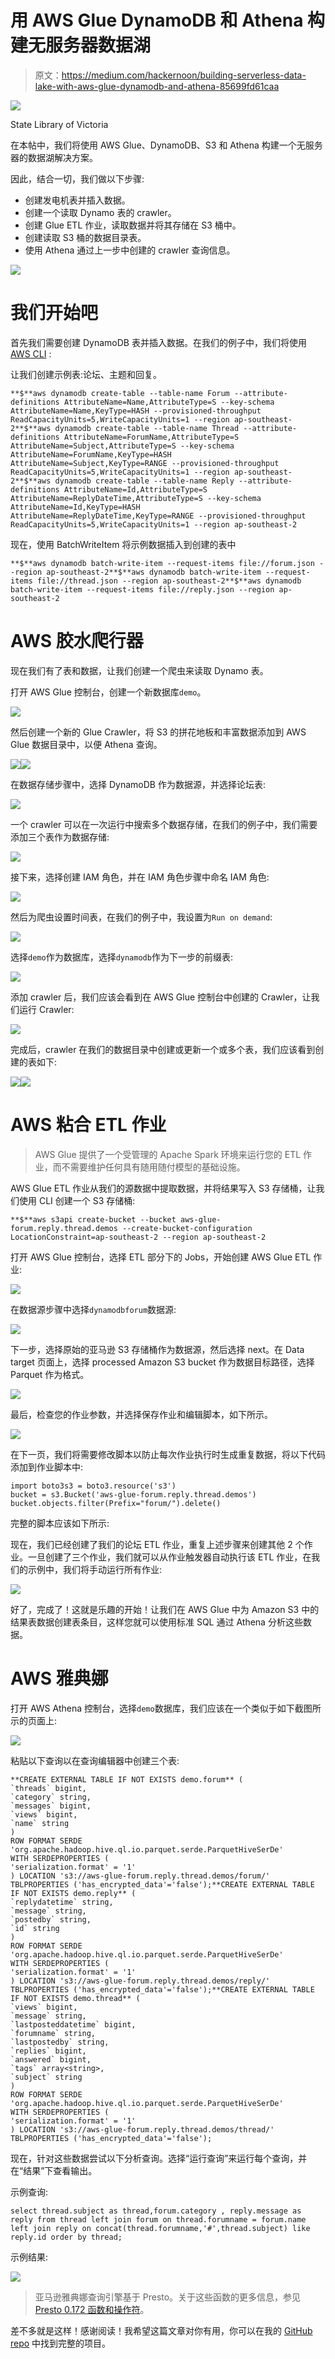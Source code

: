 # 用 AWS Glue DynamoDB 和 Athena 构建无服务器数据湖

> 原文：<https://medium.com/hackernoon/building-serverless-data-lake-with-aws-glue-dynamodb-and-athena-85699fd61caa>

![](img/a4f04dfb74f52dc1ef11c4d9275822dd.png)

State Library of Victoria

在本帖中，我们将使用 AWS Glue、DynamoDB、S3 和 Athena 构建一个无服务器的数据湖解决方案。

因此，结合一切，我们做以下步骤:

*   创建发电机表并插入数据。
*   创建一个读取 Dynamo 表的 crawler。
*   创建 Glue ETL 作业，读取数据并将其存储在 S3 桶中。
*   创建读取 S3 桶的数据目录表。
*   使用 Athena 通过上一步中创建的 crawler 查询信息。

![](img/304d31a9e7399e2a31aeef83cd57d42f.png)

# 我们开始吧

首先我们需要创建 DynamoDB 表并插入数据。在我们的例子中，我们将使用 [AWS CLI](https://aws.amazon.com/cli/) :

让我们创建示例表:论坛、主题和回复。

```
**$**aws dynamodb create-table --table-name Forum --attribute-definitions AttributeName=Name,AttributeType=S --key-schema AttributeName=Name,KeyType=HASH --provisioned-throughput ReadCapacityUnits=5,WriteCapacityUnits=1 --region ap-southeast-2**$**aws dynamodb create-table --table-name Thread --attribute-definitions AttributeName=ForumName,AttributeType=S AttributeName=Subject,AttributeType=S --key-schema AttributeName=ForumName,KeyType=HASH AttributeName=Subject,KeyType=RANGE --provisioned-throughput ReadCapacityUnits=5,WriteCapacityUnits=1 --region ap-southeast-2**$**aws dynamodb create-table --table-name Reply --attribute-definitions AttributeName=Id,AttributeType=S AttributeName=ReplyDateTime,AttributeType=S --key-schema AttributeName=Id,KeyType=HASH AttributeName=ReplyDateTime,KeyType=RANGE --provisioned-throughput ReadCapacityUnits=5,WriteCapacityUnits=1 --region ap-southeast-2
```

现在，使用 BatchWriteItem 将示例数据插入到创建的表中

```
**$**aws dynamodb batch-write-item --request-items file://forum.json --region ap-southeast-2**$**aws dynamodb batch-write-item --request-items file://thread.json --region ap-southeast-2**$**aws dynamodb batch-write-item --request-items file://reply.json --region ap-southeast-2
```

# AWS 胶水爬行器

现在我们有了表和数据，让我们创建一个爬虫来读取 Dynamo 表。

打开 AWS Glue 控制台，创建一个新数据库`demo`。

![](img/8baf103f1adac46238172049e46a25b8.png)

然后创建一个新的 Glue Crawler，将 S3 的拼花地板和丰富数据添加到 AWS Glue 数据目录中，以便 Athena 查询。

![](img/948ce1eaa8452224b1fd135ef0dd4ae4.png)![](img/54ccdf3620764e2d7c00d7d2d894b39f.png)

在数据存储步骤中，选择 DynamoDB 作为数据源，并选择论坛表:

![](img/349423b438c146c15b5bf75153237661.png)

一个 crawler 可以在一次运行中搜索多个数据存储，在我们的例子中，我们需要添加三个表作为数据存储:

![](img/3d6bab60d3e920264f1e36e3fc369a88.png)

接下来，选择创建 IAM 角色，并在 IAM 角色步骤中命名 IAM 角色:

![](img/238f810676d222781576cfa8b039e91d.png)

然后为爬虫设置时间表，在我们的例子中，我设置为`Run on demand`:

![](img/477e5c3a77d599a5b01ab6337356930f.png)

选择`demo`作为数据库，选择`dynamodb`作为下一步的前缀表:

![](img/80f94b4f6d4b60587a1e940d0d059796.png)

添加 crawler 后，我们应该会看到在 AWS Glue 控制台中创建的 Crawler，让我们运行 Crawler:

![](img/e61dc9d1e183f2caaefcad07c05a47e7.png)

完成后，crawler 在我们的数据目录中创建或更新一个或多个表，我们应该看到创建的表如下:

![](img/5fe331838fd13e990db013161f246a5e.png)![](img/2bdf5f00dc3691572922efb95135bde7.png)

# AWS 粘合 ETL 作业

> AWS Glue 提供了一个受管理的 Apache Spark 环境来运行您的 ETL 作业，而不需要维护任何具有随用随付模型的基础设施。

AWS Glue ETL 作业从我们的源数据中提取数据，并将结果写入 S3 存储桶，让我们使用 CLI 创建一个 S3 存储桶:

```
**$**aws s3api create-bucket --bucket aws-glue-forum.reply.thread.demos --create-bucket-configuration LocationConstraint=ap-southeast-2 --region ap-southeast-2
```

打开 AWS Glue 控制台，选择 ETL 部分下的 Jobs，开始创建 AWS Glue ETL 作业:

![](img/95490ce586d8f417a43107ed0ebc6b80.png)

在数据源步骤中选择`dynamodbforum`数据源:

![](img/a0960c852bc0009e897719754dae572c.png)

下一步，选择原始的亚马逊 S3 存储桶作为数据源，然后选择 next。在 Data target 页面上，选择 processed Amazon S3 bucket 作为数据目标路径，选择 Parquet 作为格式。

![](img/a825f10ba2f3e8010c7cd7faefa1ce1d.png)

最后，检查您的作业参数，并选择保存作业和编辑脚本，如下所示。

![](img/457d3f79cbb142e2357912e3be35c6bf.png)

在下一页，我们将需要修改脚本以防止每次作业执行时生成重复数据，将以下代码添加到作业脚本中:

```
import boto3s3 = boto3.resource('s3')
bucket = s3.Bucket('aws-glue-forum.reply.thread.demos')
bucket.objects.filter(Prefix="forum/").delete()
```

完整的脚本应该如下所示:

现在，我们已经创建了我们的论坛 ETL 作业，重复上述步骤来创建其他 2 个作业。一旦创建了三个作业，我们就可以从作业触发器自动执行该 ETL 作业，在我们的示例中，我们将手动运行所有作业:

![](img/b1dbc282ef46b95da09480d92cc1c07e.png)

好了，完成了！这就是乐趣的开始！让我们在 AWS Glue 中为 Amazon S3 中的结果表数据创建表条目，这样您就可以使用标准 SQL 通过 Athena 分析这些数据。

# AWS 雅典娜

打开 AWS Athena 控制台，选择`demo`数据库，我们应该在一个类似于如下截图所示的页面上:

![](img/853c0edee74e7e8f77ea548f869cf7b6.png)

粘贴以下查询以在查询编辑器中创建三个表:

```
**CREATE EXTERNAL TABLE IF NOT EXISTS demo.forum** (
`threads` bigint,
`category` string,
`messages` bigint,
`views` bigint,
`name` string
)
ROW FORMAT SERDE 'org.apache.hadoop.hive.ql.io.parquet.serde.ParquetHiveSerDe'
WITH SERDEPROPERTIES (
'serialization.format' = '1'
) LOCATION 's3://aws-glue-forum.reply.thread.demos/forum/'
TBLPROPERTIES ('has_encrypted_data'='false');**CREATE EXTERNAL TABLE IF NOT EXISTS demo.reply** (
`replydatetime` string,
`message` string,
`postedby` string,
`id` string
)
ROW FORMAT SERDE 'org.apache.hadoop.hive.ql.io.parquet.serde.ParquetHiveSerDe'
WITH SERDEPROPERTIES (
'serialization.format' = '1'
) LOCATION 's3://aws-glue-forum.reply.thread.demos/reply/'
TBLPROPERTIES ('has_encrypted_data'='false');**CREATE EXTERNAL TABLE IF NOT EXISTS demo.thread** (
`views` bigint,
`message` string,
`lastposteddatetime` bigint,
`forumname` string,
`lastpostedby` string,
`replies` bigint,
`answered` bigint,
`tags` array<string>,
`subject` string
)
ROW FORMAT SERDE 'org.apache.hadoop.hive.ql.io.parquet.serde.ParquetHiveSerDe'
WITH SERDEPROPERTIES (
'serialization.format' = '1'
) LOCATION 's3://aws-glue-forum.reply.thread.demos/thread/'
TBLPROPERTIES ('has_encrypted_data'='false');
```

现在，针对这些数据尝试以下分析查询。选择“运行查询”来运行每个查询，并在“结果”下查看输出。

示例查询:

```
select thread.subject as thread,forum.category , reply.message as reply from thread left join forum on thread.forumname = forum.name left join reply on concat(thread.forumname,'#',thread.subject) like reply.id order by thread;
```

示例结果:

![](img/9fbd2076c7e263282c3b2e8ff4f8a5e9.png)

> 亚马逊雅典娜查询引擎基于 Presto。关于这些函数的更多信息，参见 [Presto 0.172 函数和操作符](https://prestodb.io/docs/0.172/functions.html)。

差不多就是这样！感谢阅读！我希望这篇文章对你有用，你可以在我的 [GitHub repo](https://github.com/yai333/DynamoDB-S3-Glue-Athena) 中找到完整的项目。
